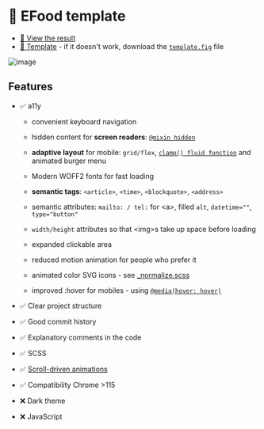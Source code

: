 # 🍔 EFood template
- [👀 View the result](https://27218.github.io/EFood-template/)
- [🔗 Template](https://www.figma.com/design/FRgRLcPR6vraPfksLKFNNi/eFoodWebdesign) - if it doesn't work, download the [`template.fig`](template.fig) file

![image](https://github.com/user-attachments/assets/9867c70a-131a-4e7a-997b-79026c6ed289)

## Features
- ✅ a11y
  - convenient keyboard navigation
  - hidden content for **screen readers**: [`@mixin hidden`](styles/_mixins.scss#L58)
  - **adaptive layout** for mobile: `grid/flex`, [`clamp() fluid function`](styles/_mixins.scss#L2) and animated burger menu
  - Modern WOFF2 fonts for fast loading

  - **semantic tags**: `<article>`, `<time>`, `<blockquote>`, `<address>`
  - semantic attributes: `mailto: / tel:` for &lt;a&gt;, filled `alt`, `datetime=""`, `type="button"`
  - `width/height` attributes so that &lt;img&gt;s take up space before loading

  - expanded clickable area
  - reduced motion animation for people who prefer it
  - animated color SVG icons - see [_normalize.scss](styles/_normalize.scss#L29)
  - improved :hover for mobiles - using [`@media(hover: hover)`](styles/_media.scss#L46)

- ✅ Clear project structure
- ✅ Good commit history
- ✅ Explanatory comments in the code

- ✅ SCSS
- ✅ [Scroll-driven animations](https://www.youtube.com/watch?v=5noL_qFobm0&list=PLNYkxOF6rcICM3ttukz9x5LCNOHfWBVnn&index=1)
- ✅ Compatibility Chrome >115

- ❌ Dark theme
- ❌ JavaScript

